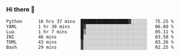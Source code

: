 ### Hi there 👋

<!--
**gustavkrist/gustavkrist** is a ✨ _special_ ✨ repository because its `README.md` (this file) appears on your GitHub profile.

Here are some ideas to get you started:

- 🔭 I’m currently working on ...
- 🌱 I’m currently learning ...
- 👯 I’m looking to collaborate on ...
- 🤔 I’m looking for help with ...
- 💬 Ask me about ...
- 📫 How to reach me: ...
- 😄 Pronouns: ...
- ⚡ Fun fact: ...
-->

<!--START_SECTION:waka-->

```text
Python      16 hrs 37 mins  ██████████████████▓░░░░░░   75.25 %
YAML        1 hr 30 mins    █▓░░░░░░░░░░░░░░░░░░░░░░░   06.80 %
Lua         1 hr 7 mins     █▒░░░░░░░░░░░░░░░░░░░░░░░   05.11 %
INI         46 mins         █░░░░░░░░░░░░░░░░░░░░░░░░   03.50 %
TOML        43 mins         ▓░░░░░░░░░░░░░░░░░░░░░░░░   03.26 %
Bash        29 mins         ▓░░░░░░░░░░░░░░░░░░░░░░░░   02.25 %
```

<!--END_SECTION:waka-->

